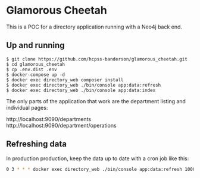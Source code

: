 # Glamorous Cheetah

This is a POC for a directory application running with a Neo4j back end.

## Up and running

```
$ git clone https://github.com/hcpss-banderson/glamorous_cheetah.git
$ cd glamorous_cheetah
$ cp .env.dist .env
$ docker-compose up -d
$ docker exec directory_web composer install
$ docker exec directory_web ./bin/console app:data:refresh
$ docker exec directory_web ./bin/console app:data:index
```

The only parts of the application that work are the department listing and
individual pages:

http://localhost:9090/departments \
http://localhost:9090/department/operations

## Refreshing data

In production production, keep the data up to date with a cron job like this:

```bash
0 3 * * * docker exec directory_web ./bin/console app:data:refresh 1000 && docker exec directory_web ./bin/console app:data:index
```

